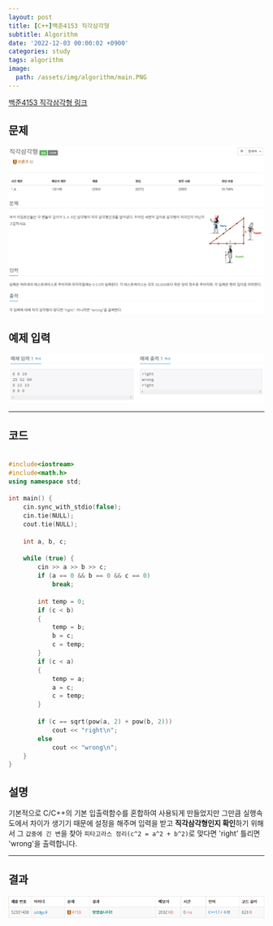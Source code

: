 ```yaml
---
layout: post
title: [C++]백준4153 직각삼각형
subtitle: Algorithm
date: '2022-12-03 00:00:02 +0900'
categories: study
tags: algorithm
image:
  path: /assets/img/algorithm/main.PNG
---
```


[백준4153 직각삼각형 링크](https://www.acmicpc.net/problem/4153)

<!--more-->

## 문제
![문제](/assets/img/algorithm/백준/문제-직각삼각형.PNG)

## 예제 입력
![예제](/assets/img/algorithm/백준/예제-직각삼각형.PNG)

---

## 코드
```cpp

#include<iostream>
#include<math.h>
using namespace std;

int main() {
    cin.sync_with_stdio(false);
    cin.tie(NULL);
    cout.tie(NULL);

    int a, b, c;

    while (true) {
        cin >> a >> b >> c;
        if (a == 0 && b == 0 && c == 0)
            break;

        int temp = 0;
        if (c < b)
        {
            temp = b;
            b = c;
            c = temp;
        }
        if (c < a)
        {
            temp = a;
            a = c;
            c = temp;
        }

        if (c == sqrt(pow(a, 2) + pow(b, 2)))
            cout << "right\n";
        else
            cout << "wrong\n";
    }
}
```
## 설명
기본적으로 C/C++의 기본 입출력함수를 혼합하여 사용되게 만들었지만 그만큼 실행속도에서 차이가 생기기 때문에 설정을 해주며 입력을 받고 **직각삼각형인지 확인**하기 위해서 그 `값중에 긴 변`을 찾아 `피타고라스 정리(c^2 = a^2 + b^2)`로 맞다면 'right' 틀리면 'wrong'을 출력합니다. <br>

---

## 결과
![결과](/assets/img/algorithm/백준/결과-직각삼각형.PNG)